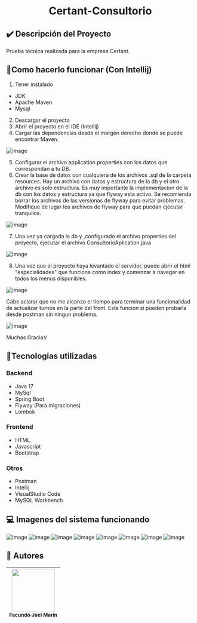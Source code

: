 <h1 align="center">Certant-Consultorio</h1>

<h2> ✔️ Descripción del Proyecto</h2>

Prueba técnica realizada para la empresa Certant.

## :hammer:Como hacerlo funcionar (Con Intellij)

1) Tener instalado

- JDK
- Apache Maven
- Mysql

2) Descargar el proyecto
3) Abrir el proyecto en el IDE (Intellij)
4) Cargar las dependencias desde el margen derecho donde se puede encontrar Maven.

![image](https://github.com/facundomarin9/certantConsultorio/assets/97562173/6820401e-b07e-4cb4-8f20-3c56d094a9ab)

5) Configurar el archivo application.properties con los datos que correspondan a tu DB.
6) Crear la base de datos con cualquiera de los archivos .sql de la carpeta resources. Hay un archivo con datos y estructura de la db y el otro archivo es solo estructura.
   Es muy importante la implementacion de la db con los datos y estructura ya que flyway esta activo. Se recomienda borrar los archivos de las versionas de flyway para evitar problemas.
   Modifique de lugar los archivos de flyway para que puedan ejecutar tranquilos.
   
![image](https://github.com/facundomarin9/certantConsultorio/assets/97562173/7ec80a79-ad1b-4303-9209-99f3763a526e)




7) Una vez ya cargada la db y ,configurado el archivo properties del proyecto, ejecutar el archivo ConsultorioAplication.java

![image](https://github.com/facundomarin9/certantConsultorio/assets/97562173/5c1b7d9c-6716-4e36-b3f2-bb3db95ce506)

8) Una vez que el proyecto haya levantado el servidor, puede abrir el html "especialidades" que funciona como index y comenzar a navegar en todos los menus disponibles.

![image](https://github.com/facundomarin9/certantConsultorio/assets/97562173/fd4e99dc-b9d1-4d68-a911-8e3a29b0708c)

Cabe aclarar que no me alcanzo el tiempo para terminar una funcionalidad de actualizar turnos  en la parte del front. Esta funcion si pueden probarla desde postman sin ningun problema.

![image](https://github.com/facundomarin9/certantConsultorio/assets/97562173/085fa4a7-0367-421e-bb46-12347fcf8389)



Muchas Gracias!



## :hammer:Tecnologias utilizadas

<h3>Backend</h3>

- Java 17                                                  
- MySql                                                    
- Spring Boot                                                                                        
- Flyway (Para migraciones)
- Lombok

<h3>Frontend</h3>

- HTML
- Javascript
- Bootstrap

<h3>Otros</h3>

- Postman
- Intellij
- VisualStudio Code
- MySQL Workbench

## 💻 Imagenes del sistema funcionando

![image](https://github.com/facundomarin9/certantConsultorio/assets/97562173/97ae3efd-332e-448d-bcdd-cebcf2a2ede1)
![image](https://github.com/facundomarin9/certantConsultorio/assets/97562173/8a6bc095-46d9-4020-8a75-a9455cf74904)
![image](https://github.com/facundomarin9/certantConsultorio/assets/97562173/fba42452-08a2-4ed6-a31e-777678c81a74)
![image](https://github.com/facundomarin9/certantConsultorio/assets/97562173/792d5db3-8509-41ce-a221-5b82bf448aea)
![image](https://github.com/facundomarin9/certantConsultorio/assets/97562173/dc9eea14-8de4-4274-90b1-acd476732ce7)
![image](https://github.com/facundomarin9/certantConsultorio/assets/97562173/7fb578e6-eb28-4d8c-acf8-33c64e4b9da8)
![image](https://github.com/facundomarin9/certantConsultorio/assets/97562173/83b0f957-e4b4-408b-a085-ca6729af538d)
![image](https://github.com/facundomarin9/certantConsultorio/assets/97562173/3486cd1a-94df-4f3b-828b-aff55666824b)






## 🧔 Autores

| [<img src="https://avatars.githubusercontent.com/u/97562173?v=4" width=115><br><sub>Facundo Joel Marin</sub>](https://github.com/facundomarin9) |  
| :---: | 






